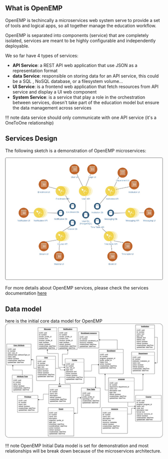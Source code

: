 ## What is OpenEMP

OpenEMP is techincally a microservices web system serve to provide a set of tools and logical apps, so all together manage the education workflow.

OpenEMP is separated into components (service) that are completely isolated, services are meant to be highly configurable and independently deployable.

We so far have 4 types of services:

- **API Service**: a REST API web application that use JSON as a representation format
- **data Service**: responsible on storing data for an API service, this could be a SQL , NoSQL database, or a filesystem volume... 
- **UI Service**: is a frontend web application that fetch resources from API service and display a UI web component
- **System Service**: is a service that play a role in the orchestration between services, doesn't take part of the education model but ensure the data management across services

!!! note
    data service should only communicate with one API service (it's a OneToOne relationship)


## Services Design

The following sketch is a demonstration of OpenEMP microservices:

![OpenEMP Microservice](../assets/images/sketch_microservices.jpg)

For more details about OpenEMP services, please check the services documentation [here](../services/index.md)

## Data model

here is the initial core data model for OpenEMP
![OpenEMP Data model](../assets/images/data_model.jpg)

!!! note
    OpenEMP Initial Data model is set for demonstration and most relationships will be break down because of the microservices architecture.

